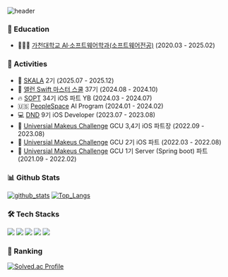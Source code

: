 ![header](https://capsule-render.vercel.app/api?type=waving&color=gradient&height=240&section=header&text=Eun%20Su%20Seo&fontSize=90&fontColor=FFFFFF&animation=twinkling)

### 🏫 Education
- 👩🏻‍💻 [가천대학교 AI·소프트웨어학과(소프트웨어전공)](https://sw.gachon.ac.kr/cms/) (2020.03 - 2025.02)

### 🚀 Activities
- 🚀 [SKALA](https://www.skala.co.kr/) 2기 (2025.07 - 2025.12)
- 📱 [앨런 Swift 마스터 스쿨](https://www.inflearn.com/course/%EC%8A%A4%EC%9C%84%ED%94%84%ED%8A%B8-%EB%AC%B8%EB%B2%95-%EB%A7%88%EC%8A%A4%ED%84%B0-%EC%8A%A4%EC%BF%A8) 37기 (2024.08 - 2024.10)
- 🔥 [SOPT](https://www.sopt.org/) 34기 iOS 파트 YB (2024.03 - 2024.07)
- 🇺🇸 [PeopleSpace](https://www.irvinetechhub.com/projects/ai-program) AI Program (2024.01 - 2024.02)
- 💻 [DND](https://www.dnd.ac/) 9기 iOS Developer (2023.07 - 2023.08)
- 🍎 [Universial Makeus Challenge](https://www.makeus.in/umc) GCU 3,4기 iOS 파트장 (2022.09 - 2023.08)
- 🍏 [Universial Makeus Challenge](https://www.makeus.in/umc) GCU 2기 iOS 파트 (2022.03 - 2022.08)
- 🧳 [Universial Makeus Challenge](https://www.makeus.in/umc) GCU 1기 Server (Spring boot) 파트 (2021.09 - 2022.02)


### 📊 Github Stats
[![github_stats](https://github-readme-stats.vercel.app/api?username=EunsuSeo01&show_icons=true&hide_border=true)](https://github.com/EunsuSeo01)
[![Top_Langs](https://github-readme-stats.vercel.app/api/top-langs/?username=EunsuSeo01&layout=compact)](https://github.com/EunsuSeo01)

### 🛠 Tech Stacks
<p>
<img src="https://img.shields.io/badge/-Swift-F05138?style=flat-square&logo=Swift&logoColor=white"/>
<img src="https://img.shields.io/badge/-SwiftUI-000000?style=flat-square&logo=Swift&logoColor=2D8ACC"/>
<img src="https://img.shields.io/badge/-Xcode-147EFB?style=flat-square&logo=Xcode&logoColor=white"/>
<img src="https://img.shields.io/badge/-Kotlin-7F52FF?style=flat-square&logo=kotlin&logoColor=white">
<img src="https://img.shields.io/badge/Android-3DDC84?style=flat-square&logo=Android&logoColor=white"/>
</p>

### 🏅 Ranking
[![Solved.ac Profile](http://mazassumnida.wtf/api/v2/generate_badge?boj=eunsu0613)](https://solved.ac/eunsu0613/)
